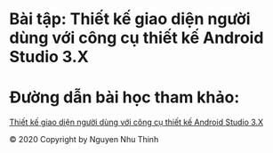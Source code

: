 # Bài tập: Thiết kế giao diện người dùng với công cụ thiết kế Android Studio 3.X
# Đường dẫn bài học tham khảo:
<a href="https://ngocminhtran.com/2018/08/12/thiet-ke-giao-dien-nguoi-dung-voi-cong-cu-thiet-ke-android-studio-3-x/">Thiết kế giao diện người dùng với công cụ thiết kế Android Studio 3.X</a>



© 2020 Copyright by Nguyen Nhu Thinh
